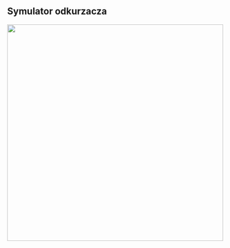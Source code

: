 ## Symulator odkurzacza

<img src="https://github.com/koglecki/symulator_odkurzacza/assets/122780250/a0f843d9-fa10-4f0f-834a-0e303973c610" width="500" />
